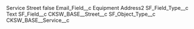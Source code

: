 <?xml version="1.0" encoding="UTF-8"?>
<CustomMetadata xmlns="http://soap.sforce.com/2006/04/metadata" xmlns:xsi="http://www.w3.org/2001/XMLSchema-instance" xmlns:xsd="http://www.w3.org/2001/XMLSchema">
    <label>Service Street</label>
    <protected>false</protected>
    <values>
        <field>Email_Field__c</field>
        <value xsi:type="xsd:string">Equipment Address2</value>
    </values>
    <values>
        <field>SF_Field_Type__c</field>
        <value xsi:type="xsd:string">Text</value>
    </values>
    <values>
        <field>SF_Field__c</field>
        <value xsi:type="xsd:string">CKSW_BASE__Street__c</value>
    </values>
    <values>
        <field>SF_Object_Type__c</field>
        <value xsi:type="xsd:string">CKSW_BASE__Service__c</value>
    </values>
</CustomMetadata>
